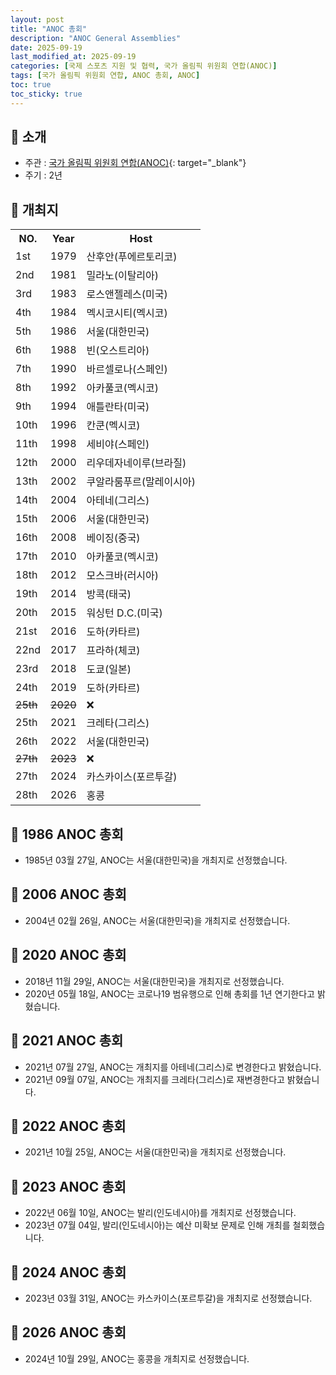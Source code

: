 ```yaml
---
layout: post
title: "ANOC 총회"
description: "ANOC General Assemblies"
date: 2025-09-19
last_modified_at: 2025-09-19
categories: [국제 스포츠 지원 및 협력, 국가 올림픽 위원회 연합(ANOC)]
tags: [국가 올림픽 위원회 연합, ANOC 총회, ANOC]
toc: true
toc_sticky: true
---
```

## 📜 소개
* 주관 : [국가 올림픽 위원회 연합(ANOC)](https://www.anocolympic.org/){: target="_blank"}
* 주기 : 2년

## 📜 개최지

<html>

<head>
    <meta charset="UTF-8">
</head>

<body>
    <table>
        <tr class="header-row">
            <th class="col-no">NO.</th>
            <th class="col-year">Year</th>
            <th class="col-host">Host</th>
        </tr>
        <tr>
            <td>1st</td>
            <td>1979</td>
            <td>산후안(푸에르토리코)</td>
        </tr>
        <tr>
            <td>2nd</td>
            <td>1981</td>
            <td>밀라노(이탈리아)</td>
        </tr>
        <tr>
            <td>3rd</td>
            <td>1983</td>
            <td>로스앤젤레스(미국)</td>
        </tr>
        <tr>
            <td>4th</td>
            <td>1984</td>
            <td>멕시코시티(멕시코)</td>
        </tr>
        <tr class="korea-host-bg">
            <td><span class="korea-host">5th</span></td>
            <td><span class="korea-host">1986</span></td>
            <td><span class="korea-host">서울(대한민국)</span></td>
        </tr>
        <tr>
            <td>6th</td>
            <td>1988</td>
            <td>빈(오스트리아)</td>
        </tr>
        <tr>
            <td>7th</td>
            <td>1990</td>
            <td>바르셀로나(스페인)</td>
        </tr>
        <tr>
            <td>8th</td>
            <td>1992</td>
            <td>아카풀코(멕시코)</td>
        </tr>
        <tr>
            <td>9th</td>
            <td>1994</td>
            <td>애틀란타(미국)</td>
        </tr>
        <tr>
            <td>10th</td>
            <td>1996</td>
            <td>칸쿤(멕시코)</td>
        </tr>
        <tr>
            <td>11th</td>
            <td>1998</td>
            <td>세비야(스페인)</td>
        </tr>
        <tr>
            <td>12th</td>
            <td>2000</td>
            <td>리우데자네이루(브라질)</td>
        </tr>
        <tr>
            <td>13th</td>
            <td>2002</td>
            <td>쿠알라룸푸르(말레이시아)</td>
        </tr>
        <tr>
            <td>14th</td>
            <td>2004</td>
            <td>아테네(그리스)</td>
        </tr>
        <tr class="korea-host-bg">
            <td><span class="korea-host">15th</span></td>
            <td><span class="korea-host">2006</span></td>
            <td><span class="korea-host">서울(대한민국)</span></td>
        </tr>
        <tr>
            <td>16th</td>
            <td>2008</td>
            <td>베이징(중국)</td>
        </tr>
        <tr>
            <td>17th</td>
            <td>2010</td>
            <td>아카풀코(멕시코)</td>
        </tr>
        <tr>
            <td>18th</td>
            <td>2012</td>
            <td>모스크바(러시아)</td>
        </tr>
        <tr>
            <td>19th</td>
            <td>2014</td>
            <td>방콕(태국)</td>
        </tr>
        <tr>
            <td>20th</td>
            <td>2015</td>
            <td>워싱턴 D.C.(미국)</td>
        </tr>
        <tr>
            <td>21st</td>
            <td>2016</td>
            <td>도하(카타르)</td>
        </tr>
        <tr>
            <td>22nd</td>
            <td>2017</td>
            <td>프라하(체코)</td>
        </tr>
        <tr>
            <td>23rd</td>
            <td>2018</td>
            <td>도쿄(일본)</td>
        </tr>
        <tr>
            <td>24th</td>
            <td>2019</td>
            <td>도하(카타르)</td>
        </tr>
        <tr>
            <td><del>25th</del></td>
            <td><del>2020</del></td>
            <td>❌</td>
        </tr>
        <tr>
            <td>25th</td>
            <td>2021</td>
            <td>크레타(그리스)</td>
        </tr>
        <tr class="korea-host-bg">
            <td><span class="korea-host">26th</span></td>
            <td><span class="korea-host">2022</span></td>
            <td><span class="korea-host">서울(대한민국)</span></td>
        </tr>
        <tr>
            <td><del>27th</del></td>
            <td><del>2023</del></td>
            <td>❌</td>
        </tr>
        <tr>
            <td>27th</td>
            <td>2024</td>
            <td>카스카이스(포르투갈)</td>
        </tr>
        <tr>
            <td>28th</td>
            <td>2026</td>
            <td>홍콩</td>
        </tr>
    </table>
</body>

</html>

## 📜 1986 ANOC 총회
* 1985년 03월 27일, ANOC는 <span class="korea-host">서울(대한민국)</span>을 개최지로 선정했습니다.

## 📜 2006 ANOC 총회
* 2004년 02월 26일, ANOC는 <span class="korea-host">서울(대한민국)</span>을 개최지로 선정했습니다.

## 📜 2020 ANOC 총회
* 2018년 11월 29일, ANOC는 서울(대한민국)을 개최지로 선정했습니다.
* 2020년 05월 18일, ANOC는 코로나19 범유행으로 인해 총회를 1년 연기한다고 밝혔습니다.

## 📜 2021 ANOC 총회
* 2021년 07월 27일, ANOC는 개최지를 아테네(그리스)로 변경한다고 밝혔습니다.
* 2021년 09월 07일, ANOC는 개최지를 <span class="foreign-host">크레타(그리스)</span>로 재변경한다고 밝혔습니다.

## 📜 2022 ANOC 총회
* 2021년 10월 25일, ANOC는 <span class="korea-host">서울(대한민국)</span>을 개최지로 선정했습니다.

## 📜 2023 ANOC 총회
* 2022년 06월 10일, ANOC는 발리(인도네시아)를 개최지로 선정했습니다.
* 2023년 07월 04일, 발리(인도네시아)는 예산 미확보 문제로 인해 개최를 철회했습니다.

## 📜 2024 ANOC 총회
* 2023년 03월 31일, ANOC는 <span class="foreign-host">카스카이스(포르투갈)</span>을 개최지로 선정했습니다.

## 📜 2026 ANOC 총회
* 2024년 10월 29일, ANOC는 <span class="foreign-host">홍콩</span>을 개최지로 선정했습니다.
